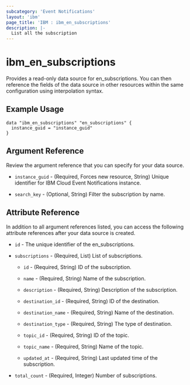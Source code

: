 ```yaml
---
subcategory: 'Event Notifications'
layout: 'ibm'
page_title: 'IBM : ibm_en_subscriptions'
description: |-
  List all the subscription
---
```


# ibm_en_subscriptions

Provides a read-only data source for en_subscriptions. You can then reference the fields of the data source in other resources within the same configuration using interpolation syntax.

## Example Usage

```hcl
data "ibm_en_subscriptions" "en_subscriptions" {
  instance_guid = "instance_guid"
}
```

## Argument Reference

Review the argument reference that you can specify for your data source.

- `instance_guid` - (Required, Forces new resource, String) Unique identifier for IBM Cloud Event Notifications instance.

- `search_key` - (Optional, String) Filter the subscription by name.

## Attribute Reference

In addition to all argument references listed, you can access the following attribute references after your data source is created.

- `id` - The unique identifier of the en_subscriptions.

- `subscriptions` - (Required, List) List of subscriptions.

  - `id` - (Required, String) ID of the subscription.

  - `name` - (Required, String) Name of the subscription.

  - `description` - (Required, String) Description of the subscription.

  - `destination_id` - (Required, String) ID of the destination.

  - `destination_name` - (Required, String) Name of the destination.

  - `destination_type` - (Required, String) The type of destination.

  - `topic_id` - (Required, String) ID of the topic.

  - `topic_name` - (Required, String) Name of the topic.

  - `updated_at` - (Required, String) Last updated time of the subscription.

- `total_count` - (Required, Integer) Number of subscriptions.
